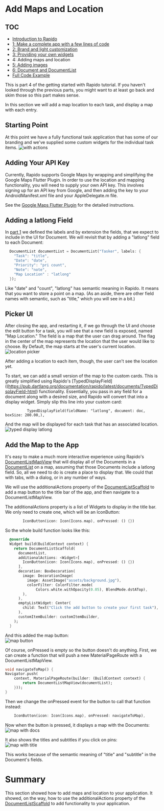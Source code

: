 # Add Maps and Location
## TOC
 * [Introduction to Rapido](./introduction.md)
 * [1: Make a complete app with a few lines of code](./flutter_app_in_few_lines.md)
 * [2: Brand and light customization](./customize_flutter_app.md)
 * [3: Providing your own widgets](./custom_flutter_widgets.md)
 * 4: Adding maps and location
 * [5: Adding images](./flutter_images.md)
 * [6: Document and DocumentList](./rapido_documents.md)
 * [Full Code Example](./main.md)

This is part 4 of the getting started with Rapido tutorial. If you haven't looked through the previous parts, you might want to at least go back and skim those so this part makes sense.

In this section we will add a map location to each task, and display a map with each entry.

## Starting Point
At this point we have a fully functional task application that has some of our branding and we've supplied some custom widgets for the individual task items. 
![with actions](../assets/custom-builder-5.png)

## Adding Your API Key
Currently, Rapido supports Google Maps by wrapping and simplifying the Google Maps Flutter Plugin. In order to use the location and mapping functionality, you will need to supply your own API key. This involves signing up for an API key from Google, and then adding the key to your AndroidManifest.xml file and your AppleDelegate.m file.

See the [Google Maps Flutter Plugin](https://pub.dartlang.org/packages/google_maps_flutter#-readme-tab-) for the detailed instructions. 

## Adding a latlong Field
In [part 1](flutter_app_in_few_lines.md) we defined the labels and by extension the fields, that we expect to include in the UI for Document. We will revisit that by adding a "latlong" field to each Document:
```dart
  DocumentList documentList = DocumentList("Tasker", labels: {
    "Task": "title",
    "Date": "date",
    "Priority": "pri count",
    "Note": "note",
    "Map Location" : "latlong"
  });
```
Like "date" and "count", "latlong" has semantic meaning in Rapido. It means that you want to store a point on a map. (As an aside, there are other field names with semantic, such as "title," which you will see in a bit.)

## Picker UI
After closing the app, and restarting it, if we go through the UI and choose the edit button for a task, you will see that a new field is exposed, named "Map Location." The field is a map that the user can drag around. The flag in the center of the map represents the location that the user would like to choose. By Default, the map starts at the user's current location.
![location picker](../assets/location-picker.png)

After adding a location to each item, though, the user can't see the location yet.

To start, we can add a small version of the map to the custom cards. This is greatly simplified using Rapido's [TypedDisplayField]((https://pub.dartlang.org/documentation/rapido/latest/documents/TypedDisplayField-html) functionality. Essentially, you pass in any field for a document along with a desired size, and Rapido will convert that into a display widget. Simply slip this line into your custom card:
```
          TypedDisplayField(fieldName: "latlong", document: doc, boxSize: 200.00,),
```
And the map will be displayed for each task that has an associated location.
![typed display latlong](../assets/typed-display-latlong.png)

## Add the Map to the App
It's easy to make a much more interactive experience using Rapido's [DocumentListMapView](https://pub.dartlang.org/documentation/rapido/latest/documents/DocumentListMapView-class.html) that will display all of the Documents in a [DocumentList](https://pub.dartlang.org/documentation/rapido/latest/documents/DocumentList-class.html) on a map, assuming that those Documents include a latlong field. So, all we need to do is create a place to display that. We could that with tabs, with a dialog, or in any number of ways. 

We will use the additionalActions property of the [DocumentListScaffold](https://pub.dartlang.org/documentation/rapido/latest/documents/DocumentListScaffold-class.html) to add a map button to the title bar of the app, and then navigate to a DocumentListMapView.

The additionalActions property is a list of Widgets to display in the title bar. We only need to create one, which will be an IconButton:  
```dart
        IconButton(icon: Icon(Icons.map), onPressed: () {})
```
So the whole build function looks like this:  
```dart
  @override
  Widget build(BuildContext context) {
    return DocumentListScaffold(
      documentList,
      additionalActions: <Widget>[
        IconButton(icon: Icon(Icons.map), onPressed: () {})
      ],
      decoration: BoxDecoration(
        image: DecorationImage(
          image: AssetImage("assets/background.jpg"),
          colorFilter: ColorFilter.mode(
              Colors.white.withOpacity(0.05), BlendMode.dstATop),
        ),
      ),
      emptyListWidget: Center(
        child: Text("Click the add button to create your first task"),
      ),
      customItemBuilder: customItemBuilder,
    );
  }
```
And this added the map button:  
![map button](../assets/map-button.png)

Of course, onPressed is empty so the button doesn't do anything. First, we can create a function that will push a new MaterialPageRoute with a DocumentListMapView.
```dart
void navigateToMap() {
Navigator.push(
    context, MaterialPageRoute(builder: (BuildContext context) {
        return DocumentListMapView(documentList);
    }));
}
```
Then we change the onPressed event for the button to call that function instead:
```dart
    IconButton(icon: Icon(Icons.map), onPressed: navigateToMap),
```
Now when the button is pressed, it displays a map with the Documents:  
![map with docs](../assets/map-with-docs.png)

It also shows the titles and subtitles if you click on pins:  
![map with title](../assets/map-with-title.png)

This works because of the semantic meaning of "title" and "subtitle" in the Document's fields.

# Summary
This section showed how to add maps and location to your application. It showed, on the way, how to use the additionalActions property of the [DocumentListScaffold](https://pub.dartlang.org/documentation/rapido/latest/documents/DocumentListScaffold-class.html) to add functionality to your application.



